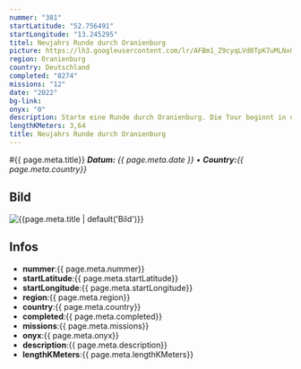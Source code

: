 ```yaml
---
nummer: "381"
startLatitude: "52.756491"
startLongitude: "13.245295"
titel: Neujahrs Runde durch Oranienburg
picture: https://lh3.googleusercontent.com/lr/AFBm1_Z9cyqLVd0TpK7uMLNxGdWwF3z5ivo_PzwR8c_hOHGArcFkXK0XojjkGeX73vmhtNVkhCqETUqGaEMVDJCxaHNkPtWWCqci7p_kEmha_3UzmI58P4iI1qtBMoSCjXXnGGbjKVa302VpNzJwjl7RMQ2jU0NgqRS_OG0h_cZOntt5iHImcV2vyEHbTBueAlsP2o95UIlhmxR5CNj1H2klKIrXIi87eTV8XsLlvq8xmaFRqVnN0EriVKy7x9CN4iIjG0_PK3IYeBlklFlew2kWN-4DmyvXbW-Qr-kQqH61U9dsWmYFAZ_XVADuu7tDDpC0eXqnP796_kTzHloIUD8bOdMLaUTNIFoYYtmbQ5HkQdmOFmGBMOyIkxF8j_FJTpeisczDPhCzdTZo-uSqMGcrqBCiJjx_m3GCiKVDfRU9pmct1tnB2ojhhXTGb2i7Vo8m4FXgwsRx9ovjyHrAuzAbckPmEihDuEpTki48QhIPxLjwfs3jTqo6dJfEJVjk1qTrAz0UNFcgOXxJ0_PdO1rAGmn1_woc1KObNBZvbRgqwAvGatUWEAWsUNY3B14HfBw6EGuFr8htu5xED5XEnLBviyrEule6gBlnG7upnbrkeMbHUS5ZAcHmgvINAm4X3Ztpmz1dDlbAIabUBfNQBdEZCFPmqO-IvS7vud61QFMYc-u72W7NZj4UO8o0KaPgf_jUImwAgM5TZpA8fpvn0Mn8aWEM_Z7kMskxngt_mvmY23TqNHltR8pmCTG4_ULLDyn0Q61B1otTFAF-X_nFMeE2rzt5jwaPedUEUsFktbpcs8nu5lZ9x5fbzHrGmPR3X7TXbADUL-RePr-tb3usJGubZQ-We-dAv88
region: Oranienburg
country: Deutschland
completed: "8274"
missions: "12"
date: "2022"
bg-link: 
onyx: "0"
description: Starte eine Runde durch Oranienburg. Die Tour beginnt in der Bernauer Straße
lengthKMeters: 3,64
title: Neujahrs Runde durch Oranienburg
---
```


#{{ page.meta.title}}
_**Datum:** {{ page.meta.date }} • **Country:**{{ page.meta.country}}_

## Bild
![{{page.meta.title | default('Bild')}}]({{page.meta.picture}})

## Infos
- **nummer**:{{ page.meta.nummer}}
- **startLatitude**:{{ page.meta.startLatitude}}
- **startLongitude**:{{ page.meta.startLongitude}}
- **region**:{{ page.meta.region}}
- **country**:{{ page.meta.country}}
- **completed**:{{ page.meta.completed}}
- **missions**:{{ page.meta.missions}}
- **onyx**:{{ page.meta.onyx}}
- **description**:{{ page.meta.description}}
- **lengthKMeters**:{{ page.meta.lengthKMeters}}

